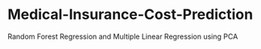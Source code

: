# Medical-Insurance-Cost-Prediction
 Random Forest Regression and Multiple Linear Regression using PCA
